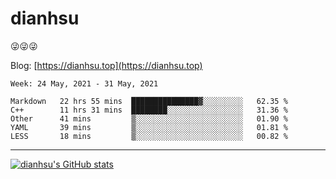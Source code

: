 
# dianhsu

:stuck_out_tongue_winking_eye::stuck_out_tongue_winking_eye::stuck_out_tongue_winking_eye:

Blog: [https://dianhsu.top](https://dianhsu.top)

<!--START_SECTION:waka-->
```text
Week: 24 May, 2021 - 31 May, 2021

Markdown   22 hrs 55 mins  ███████████████▓░░░░░░░░░   62.35 % 
C++        11 hrs 31 mins  ████████░░░░░░░░░░░░░░░░░   31.36 % 
Other      41 mins         ▒░░░░░░░░░░░░░░░░░░░░░░░░   01.90 % 
YAML       39 mins         ▒░░░░░░░░░░░░░░░░░░░░░░░░   01.81 % 
LESS       18 mins         ▒░░░░░░░░░░░░░░░░░░░░░░░░   00.82 % 
```
<!--END_SECTION:waka-->

---

[![dianhsu's GitHub stats](https://github-readme-stats.vercel.app/api?username=dianhsu)](https://github.com/anuraghazra/github-readme-stats)
